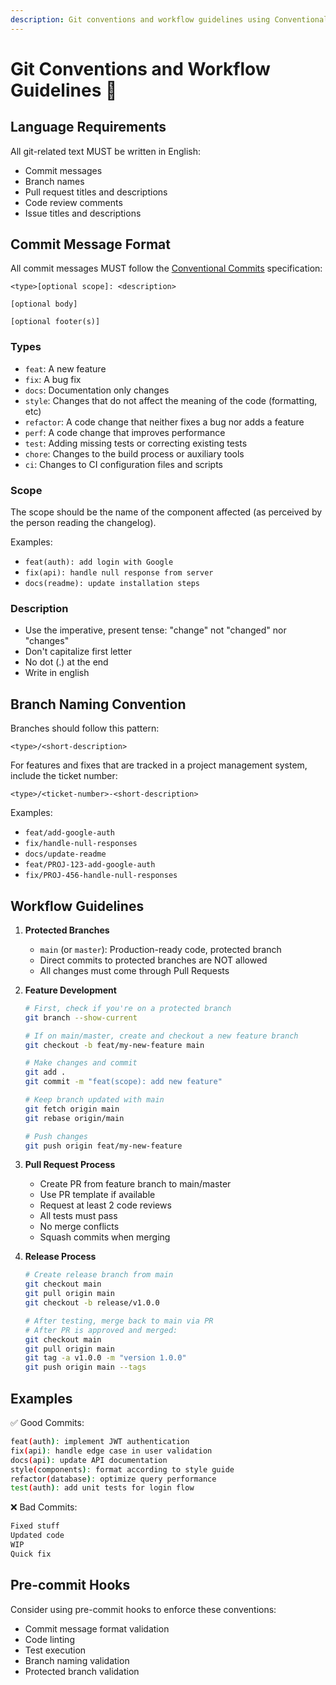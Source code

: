 ```yaml
---
description: Git conventions and workflow guidelines using Conventional Commits
---
```


# Git Conventions and Workflow Guidelines 🔄

## Language Requirements

All git-related text MUST be written in English:

- Commit messages
- Branch names
- Pull request titles and descriptions
- Code review comments
- Issue titles and descriptions

## Commit Message Format

All commit messages MUST follow the [Conventional Commits](mdc:https:/www.conventionalcommits.org) specification:

```
<type>[optional scope]: <description>

[optional body]

[optional footer(s)]
```

### Types

- `feat`: A new feature
- `fix`: A bug fix
- `docs`: Documentation only changes
- `style`: Changes that do not affect the meaning of the code (formatting, etc)
- `refactor`: A code change that neither fixes a bug nor adds a feature
- `perf`: A code change that improves performance
- `test`: Adding missing tests or correcting existing tests
- `chore`: Changes to the build process or auxiliary tools
- `ci`: Changes to CI configuration files and scripts

### Scope

The scope should be the name of the component affected (as perceived by the person reading the changelog).

Examples:

- `feat(auth): add login with Google`
- `fix(api): handle null response from server`
- `docs(readme): update installation steps`

### Description

- Use the imperative, present tense: "change" not "changed" nor "changes"
- Don't capitalize first letter
- No dot (.) at the end
- Write in english

## Branch Naming Convention

Branches should follow this pattern:

```
<type>/<short-description>
```

For features and fixes that are tracked in a project management system, include the ticket number:

```
<type>/<ticket-number>-<short-description>
```

Examples:

- `feat/add-google-auth`
- `fix/handle-null-responses`
- `docs/update-readme`
- `feat/PROJ-123-add-google-auth`
- `fix/PROJ-456-handle-null-responses`

## Workflow Guidelines

1. **Protected Branches**

   - `main` (or `master`): Production-ready code, protected branch
   - Direct commits to protected branches are NOT allowed
   - All changes must come through Pull Requests

2. **Feature Development**

   ```bash
   # First, check if you're on a protected branch
   git branch --show-current

   # If on main/master, create and checkout a new feature branch
   git checkout -b feat/my-new-feature main

   # Make changes and commit
   git add .
   git commit -m "feat(scope): add new feature"

   # Keep branch updated with main
   git fetch origin main
   git rebase origin/main

   # Push changes
   git push origin feat/my-new-feature
   ```

3. **Pull Request Process**

   - Create PR from feature branch to main/master
   - Use PR template if available
   - Request at least 2 code reviews
   - All tests must pass
   - No merge conflicts
   - Squash commits when merging

4. **Release Process**

   ```bash
   # Create release branch from main
   git checkout main
   git pull origin main
   git checkout -b release/v1.0.0

   # After testing, merge back to main via PR
   # After PR is approved and merged:
   git checkout main
   git pull origin main
   git tag -a v1.0.0 -m "version 1.0.0"
   git push origin main --tags
   ```

## Examples

✅ Good Commits:

```bash
feat(auth): implement JWT authentication
fix(api): handle edge case in user validation
docs(api): update API documentation
style(components): format according to style guide
refactor(database): optimize query performance
test(auth): add unit tests for login flow
```

❌ Bad Commits:

```bash
Fixed stuff
Updated code
WIP
Quick fix
```

## Pre-commit Hooks

Consider using pre-commit hooks to enforce these conventions:

- Commit message format validation
- Code linting
- Test execution
- Branch naming validation
- Protected branch validation
